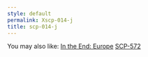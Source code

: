 ```yaml
---
style: default
permalink: Xscp-014-j
title: scp-014-j
---
```

You may also like:
[In the End: Europe](http://scp-wiki.net/intheendfinally)
[SCP-572](http://scp-wiki.net/scp-572)